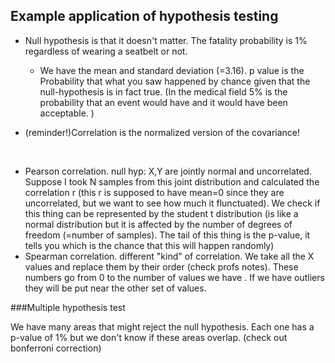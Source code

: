 ## Example application of hypothesis testing

* Null hypothesis is that it doesn't matter. The fatality probability is 1% regardless of wearing a seatbelt or not.
  * We have the mean and standard deviation (=3.16). p value is the Probability that what you saw happened by chance given that the null-hypothesis is in fact true. (In the medical field 5% is the probability that an event would have and it would have been acceptable. )
  
* (reminder!)Correlation is the normalized version of the covariance!


</br>

* Pearson correlation. null hyp: X,Y are jointly normal and uncorrelated. Suppose I took N samples from this joint distribution and calculated the correlation r (this r is supposed to have mean=0 since they are uncorrelated, but we want to see how much it flunctuated). We check if this thing can be represented by the student t distribution (is like a normal distribution but it is affected by the number of degrees of freedom (=number of samples). The tail of this thing is the p-value, it tells you which is the chance that this will happen randomly)
* Spearman correlation. different "kind" of correlation. We take all the X values and replace them by their order (check profs notes). These numbers go from 0 to the number of values we have . If we have outliers they will be put near the other set of values.

###Multiple hypothesis test

We have many areas that might reject the null hypothesis. Each one has a p-value of 1% but we don't know if these areas overlap. (check out bonferroni correction) 